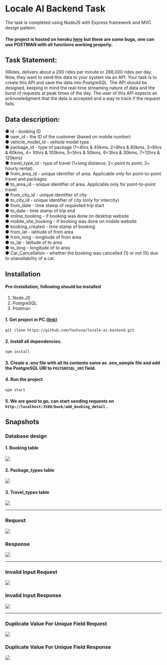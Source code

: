 # Locale AI Backend Task
The task is completed using NodeJS with Express framework and MVC design pattern.
#### The project is hosted on heroku <a href="https://localeai-backend-task.herokuapp.com" target="_blank">here</a> but there are some bugs, one can use POSTMAN with all functions working properly. 
## Task Statement:
 XRides, delivers about a 200 rides per minute or 288,000 rides per day. Now, they want to send this data to your system via an API. Your task is to create this API and save the data into PostgreSQL. The API should be designed, keeping in mind the real-time streaming nature of data and the burst of requests at peak times of the day. The user of this API expects an acknowledgment that the data is accepted and a way to track if the request fails.
## Data description:
● id - booking ID<br/>
● user_id - the ID of the customer (based on mobile number)<br/>
● vehicle_model_id - vehicle model type.<br/>
● package_id - type of package (1=4hrs & 40kms, 2=8hrs & 80kms, 3=6hrs & 60kms, 4= 10hrs
& 100kms, 5=5hrs & 50kms, 6=3hrs & 30kms, 7=12hrs & 120kms)<br/>
● travel_type_id - type of travel (1=long distance, 2= point to point, 3= hourly rental).<br/>
● from_area_id - unique identifier of area. Applicable only for point-to-point travel and
packages<br/>
● to_area_id - unique identifier of area. Applicable only for point-to-point travel<br/>
● from_city_id - unique identifier of city<br/>
● to_city_id - unique identifier of city (only for intercity)<br/>
● from_date - time stamp of requested trip start<br/>
● to_date - time stamp of trip end<br/>
● online_booking - if booking was done on desktop website<br/>
● mobile_site_booking - if booking was done on mobile website<br/>
● booking_created - time stamp of booking<br/>
● from_lat - latitude of from area<br/>
● from_long - longitude of from area<br/>
● to_lat - latitude of to area<br/>
● to_long - longitude of to area<br/>
● Car_Cancellation - whether the booking was cancelled (1) or not (0) due to unavailability of a
car.<br/>
## Installation
#### Pre-Installation, following should be installed
1. Node.JS
2. PostgreSQL
3. Postman
#### 1. Get project in PC.(<a href="https://docs.github.com/en/free-pro-team@latest/github/creating-cloning-and-archiving-repositories/cloning-a-repository" target="_blank">link</a>)
```
git clone https://github.com/Yashsva/locale-ai-backend.git
```
#### 2. Install all dependencies.
```
npm install
```
#### 3. Create a .env file with all its contents same as .env_sample file and add the PostgreSQL URI to ```POSTGRESQL_URI``` field.
#### 4. Run the project
```
npm start
```
#### 5. We are good to go, can start sending requests on ```http://localhost:3500/book/add_booking_detail``` .


## Snapshots
### Database design

#### 1. Booking table
<img src="https://user-images.githubusercontent.com/47325436/104216450-158ba900-5460-11eb-945e-05fc4440f436.png"></img>

#### 2. Package_types table
<img src="https://user-images.githubusercontent.com/47325436/104216604-479d0b00-5460-11eb-93b4-cadc62f2616d.png"></img>

#### 3. Travel_types table
<img src="https://user-images.githubusercontent.com/47325436/104216665-5b487180-5460-11eb-84a3-ab5eca4de527.png"></img>

---
### Request
<img src="https://user-images.githubusercontent.com/47325436/104218520-df035d80-5462-11eb-8b6b-99d584e8b8b0.png"></img>
### Response
<img src="https://user-images.githubusercontent.com/47325436/104218724-27bb1680-5463-11eb-818e-b87be76c868d.png"></img>

---
### Invalid Input Request
<img src="https://user-images.githubusercontent.com/47325436/104219046-9ac48d00-5463-11eb-8557-e9a1ac7d65dd.png"></img>
### Invalid Input Response
<img src="https://user-images.githubusercontent.com/47325436/104219205-d65f5700-5463-11eb-9b21-cd3a8a29632f.png"></img>

---
### Duplicate Value For Unique Field Request
<img src="https://user-images.githubusercontent.com/47325436/104219736-82a13d80-5464-11eb-9689-66ef16e8271c.png"></img>
### Duplicate Value For Unique Field Response
<img src="https://user-images.githubusercontent.com/47325436/104219783-92b91d00-5464-11eb-8e37-d0b21a8a8e44.png"></img>
